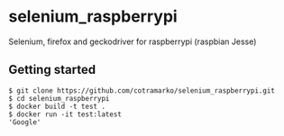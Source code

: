 # selenium_raspberrypi
Selenium, firefox and geckodriver for raspberrypi (raspbian Jesse)

## Getting started
```
$ git clone https://github.com/cotramarko/selenium_raspberrypi.git
$ cd selenium_raspberrypi
$ docker build -t test .
$ docker run -it test:latest
'Google'
```